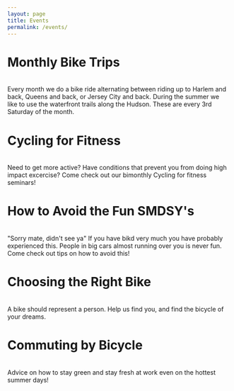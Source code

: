 ```yaml
---
layout: page
title: Events
permalink: /events/
---
```

<h1>Monthly Bike Trips</h1><br>
Every month we do a bike ride alternating between riding up to Harlem and back, Queens and back, or Jersey City and back. During the summer we like to use the waterfront trails along the Hudson. These are every 3rd Saturday of the month.

<h1>Cycling for Fitness</h1><br>
Need to get more active? Have conditions that prevent you from doing high impact excercise? Come check out our bimonthly Cycling for fitness seminars!
<h1>How to Avoid the Fun SMDSY's</h1><br>
"Sorry mate, didn't see ya" If you have bikd very much you have probably experienced this. People in big cars almost running over you is never fun. Come check out tips on how to avoid this!
<h1>Choosing the Right Bike</h1><br>
A bike should represent a person. Help us find you, and find the bicycle of your dreams. 
<h1>Commuting by Bicycle</h1><br>
Advice on how to stay green and stay fresh at work even on the hottest summer days!
